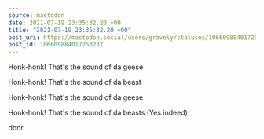 ```yaml
---
source: mastodon
date: 2021-07-19 23:35:32.20 +00
title: "2021-07-19 23:35:32.20 +00"
post_uri: https://mastodon.social/users/gravely/statuses/106609884017253237
post_id: 106609884017253237
---
```

Honk-honk! That's the sound of da geese

Honk-honk! That's the sound of da beast

Honk-honk! That's the sound of da geese

Honk-honk! That's the sound of da beasts (Yes indeed)

dbnr


